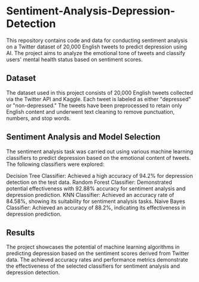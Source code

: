 # Sentiment-Analysis-Depression-Detection

This repository contains code and data for conducting sentiment analysis on a Twitter dataset of 20,000 English tweets to predict depression using AI. The project aims to analyze the emotional tone of tweets and classify users' mental health status based on sentiment scores.

## Dataset
The dataset used in this project consists of 20,000 English tweets collected via the Twitter API and Kaggle. Each tweet is labeled as either "depressed" or "non-depressed." The tweets have been preprocessed to retain only English content and underwent text cleaning to remove punctuation, numbers, and stop words.

## Sentiment Analysis and Model Selection
The sentiment analysis task was carried out using various machine learning classifiers to predict depression based on the emotional content of tweets. The following classifiers were explored:

Decision Tree Classifier: Achieved a high accuracy of 94.2% for depression detection on the test data.
Random Forest Classifier: Demonstrated potential effectiveness with 92.88% accuracy for sentiment analysis and depression prediction.
KNN Classifier: Achieved an accuracy rate of 84.58%, showing its suitability for sentiment analysis tasks.
Naive Bayes Classifier: Achieved an accuracy of 88.2%, indicating its effectiveness in depression prediction.

## Results
The project showcases the potential of machine learning algorithms in predicting depression based on the sentiment scores derived from Twitter data. The achieved accuracy rates and performance metrics demonstrate the effectiveness of the selected classifiers for sentiment analysis and depression detection.
